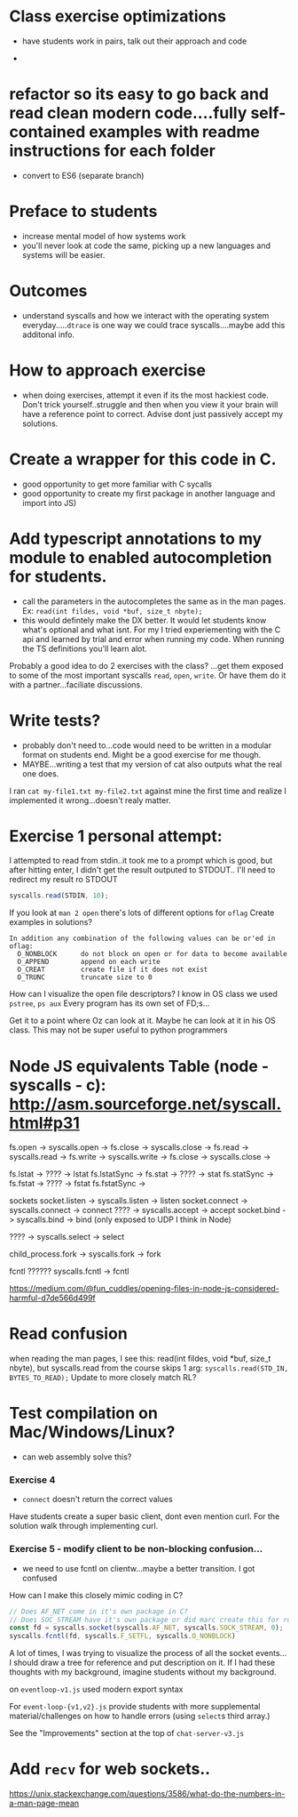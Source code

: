 # Class exercise optimizations
- have students work in pairs, talk out their approach and code


-
# refactor so its easy to go back and read clean modern code....fully self-contained examples with readme instructions for each folder


- convert to ES6 (separate branch)

# Preface to students
- increase mental model of how systems work
- you'll never look at code the same, picking up a new languages and systems will be easier. 


# Outcomes
- understand syscalls and how we interact with the operating system everyday.....`dtrace` is one way we could trace syscalls....maybe add this additonal info.

# How to approach exercise
- when doing exercises, attempt it even if its the most hackiest code. Don't trick yourself..struggle
  and then when you view it your brain will have a reference point to correct.
  Advise dont just passively accept my solutions.

# Create a wrapper for this code in C.
  - good opportunity to get more familiar with C sycalls
  - good opportunity to create my first package in another language and import into JS)

# Add typescript annotations to my module to enabled autocompletion for students.
- call the parameters in the autocompletes the same as in the man pages. Ex: `read(int fildes, void *buf, size_t nbyte);`
- this would defintely make the DX better. It would let students know what's optional and what isnt. For my I tried experiementing with the C api and learned by trial and error when running my code.
When running the TS definitions you'll learn alot.


Probably a good idea to do 2 exercises with the class? ...get them exposed to some of the most
important syscalls `read`, `open`, `write`. Or have them do it with a partner...faciliate discussions.

# Write tests?
- probably don't need to...code would need to be written in a modular format on students end. Might be a good exercise for me though.
- MAYBE...writing a test that my version of cat also outputs what the real one does.

I ran `cat my-file1.txt my-file2.txt` against mine the first time and realize I implemented it wrong...doesn't realy matter.





# Exercise 1 personal attempt:
I attempted to read from stdin..it took me to a prompt which is good, but after hitting 
enter, I didn't get the result outputed to STDOUT.. I'll need to redirect my result ro STDOUT
```js
syscalls.read(STDIN, 10);
```

If you look at `man 2 open` there's lots of different options for `oflag`
Create examples in solutions?
```
In addition any combination of the following values can be or'ed in oflag:
  O_NONBLOCK      do not block on open or for data to become available
  O_APPEND        append on each write
  O_CREAT         create file if it does not exist
  O_TRUNC         truncate size to 0
```

How can I visualize the open file descriptors? I know in OS class we used `pstree`, `ps aux`
Every program has its own set of FD;s...



Get it to a point where Oz can look at it. Maybe he can look at it in his OS class.
This may not be super useful to python programmers












# Node JS equivalents Table (node - syscalls - c): http://asm.sourceforge.net/syscall.html#p31
fs.open   -> syscalls.open  ->
fs.close  -> syscalls.close ->
fs.read   -> syscalls.read  ->
fs.write  -> syscalls.write ->
fs.close  -> syscalls.close ->


fs.lstat      -> ???? -> lstat
fs.lstatSync  ->
fs.stat       -> ???? -> stat
fs.statSync   -> 
fs.fstat      -> ???? -> fstat
fs.fstatSync  ->

sockets
socket.listen   -> syscalls.listen  -> listen
socket.connect  -> syscalls.connect -> connect
????            -> syscalls.accept  -> accept
socket.bind     -> syscalls.bind    -> bind (only exposed to UDP I think in Node)



????      -> syscalls.select  -> select


child_process.fork  -> syscalls.fork -> fork


fcntl
??????    syscalls.fcntl -> fcntl




https://medium.com/@fun_cuddles/opening-files-in-node-js-considered-harmful-d7de566d499f



# Read confusion
when reading the man pages, I see this: read(int fildes, void *buf, size_t nbyte), but syscalls.read from the course skips 1 arg: `syscalls.read(STD_IN, BYTES_TO_READ);`
Update to more closely match RL?

# Test compilation on Mac/Windows/Linux?
- can web assembly solve this?


### Exercise 4
- `connect` doesn't return the correct values

Have students create a super basic client, dont even mention curl. For the solution walk through implementing curl.



### Exercise 5 - modify client to be non-blocking confusion...
- we need to use fcntl on clientw...maybe a better transition. I got confused














How can I make this closely mimic coding in C?

```js
// Does AF_NET come in it's own package in C?
// Does SOC_STREAM have it's own package or did marc create this for readability purposes.
const fd = syscalls.socket(syscalls.AF_NET, syscalls.SOCK_STREAM, 0);
syscalls.fcntl(fd, syscalls.F_SETFL, syscalls.O_NONBLOCK)
```










A lot of times, I was trying to visualize the process of all the socket events... I should draw a tree for reference and put description on it. 
If I had these thoughts with my background, imagine students without my background.




on `eventloop-v1.js` used modern export syntax




For `event-loop-{v1,v2}.js` provide students with more supplemental material/challenges on how to handle errors (using `select`s third array.)


See the "Improvements" section at the top of `chat-server-v3.js`



# Add `recv` for web sockets..



https://unix.stackexchange.com/questions/3586/what-do-the-numbers-in-a-man-page-mean